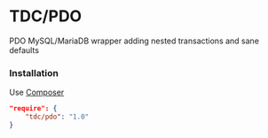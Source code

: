 # TDC/PDO
PDO MySQL/MariaDB wrapper adding nested transactions and sane defaults

### Installation
Use [Composer](https://getcomposer.org/)

```json
"require": {
    "tdc/pdo": "1.0"
}
```
